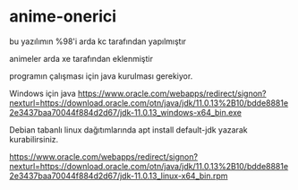 # anime-onerici
bu yazılımın %98'i arda kc tarafından yapılmıştır

animeler arda xe tarafından eklenmiştir

programın çalışması için java kurulması gerekiyor.

Windows için java
https://www.oracle.com/webapps/redirect/signon?nexturl=https://download.oracle.com/otn/java/jdk/11.0.13%2B10/bdde8881e2e3437baa70044f884d2d67/jdk-11.0.13_windows-x64_bin.exe

Debian tabanlı linux dağıtımlarında apt install default-jdk yazarak kurabilirsiniz.

https://www.oracle.com/webapps/redirect/signon?nexturl=https://download.oracle.com/otn/java/jdk/11.0.13%2B10/bdde8881e2e3437baa70044f884d2d67/jdk-11.0.13_linux-x64_bin.rpm
